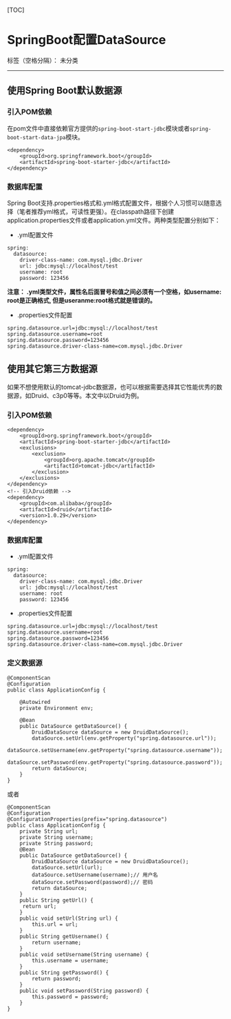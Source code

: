 [TOC]
# SpringBoot配置DataSource

标签（空格分隔）： 未分类

---

## 使用Spring Boot默认数据源

### 引入POM依赖

在pom文件中直接依赖官方提供的`spring-boot-start-jdbc`模块或者`spring-boot-start-data-jpa`模块。
```
<dependency>
    <groupId>org.springframework.boot</groupId>
    <artifactId>spring-boot-starter-jdbc</artifactId>
</dependency>
```

### 数据库配置

Spring Boot支持.properties格式和.yml格式配置文件，根据个人习惯可以随意选择（笔者推荐yml格式，可读性更强）。在classpath路径下创建application.properties文件或者application.yml文件。两种类型配置分别如下：

- .yml配置文件
```
spring:
  datasource:
    driver-class-name: com.mysql.jdbc.Driver
    url: jdbc:mysql://localhost/test
    username: root
    password: 123456
```
__注意： .yml类型文件，属性名后面冒号和值之间必须有一个空格，如username: root是正确格式, 但是useranme:root格式就是错误的。__
- .properties文件配置
```
spring.datasource.url=jdbc:mysql://localhost/test
spring.datasource.username=root
spring.datasource.password=123456
spring.datasource.driver-class-name=com.mysql.jdbc.Driver
```

## 使用其它第三方数据源
如果不想使用默认的tomcat-jdbc数据源，也可以根据需要选择其它性能优秀的数据源，如Druid、c3p0等等。本文中以Druid为例。

### 引入POM依赖
```
<dependency>
    <groupId>org.springframework.boot</groupId>
    <artifactId>spring-boot-starter-jdbc</artifactId>
    <exclusions>
        <exclusion>
            <groupId>org.apache.tomcat</groupId>
            <artifactId>tomcat-jdbc</artifactId>
        </exclusion>
    </exclusions>
</dependency>
<!-- 引入Druid依赖 -->
<dependency>
    <groupId>com.alibaba</groupId>
    <artifactId>druid</artifactId>
    <version>1.0.29</version>
</dependency>
```

### 数据库配置

- .yml配置文件
```
spring:
  datasource:
    driver-class-name: com.mysql.jdbc.Driver
    url: jdbc:mysql://localhost/test
    username: root
    password: 123456
```
- .properties文件配置
```
spring.datasource.url=jdbc:mysql://localhost/test
spring.datasource.username=root
spring.datasource.password=123456
spring.datasource.driver-class-name=com.mysql.jdbc.Driver
```

### 定义数据源
```
@ComponentScan
@Configuration
public class ApplicationConfig {

    @Autowired
    private Environment env;

    @Bean
    public DataSource getDataSource() {
        DruidDataSource dataSource = new DruidDataSource();
        dataSource.setUrl(env.getProperty("spring.datasource.url"));
        dataSource.setUsername(env.getProperty("spring.datasource.username"));
        dataSource.setPassword(env.getProperty("spring.datasource.password"));
        return dataSource;
    }   
}
```
或者
```
@ComponentScan
@Configuration
@ConfigurationProperties(prefix="spring.datasource")
public class ApplicationConfig {
    private String url;
    private String username;
    private String password;
    @Bean
    public DataSource getDataSource() {
        DruidDataSource dataSource = new DruidDataSource();
        dataSource.setUrl(url);
        dataSource.setUsername(username);// 用户名
        dataSource.setPassword(password);// 密码
        return dataSource;
    }
    public String getUrl() {
     return url;
    }
    public void setUrl(String url) {
        this.url = url;
    }
    public String getUsername() {
        return username;
    }
    public void setUsername(String username) {
        this.username = username;
    }
    public String getPassword() {
        return password;
    }
    public void setPassword(String password) {
        this.password = password;
    }
}
```
